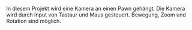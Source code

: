 In diesem Projekt wird eine Kamera an einen Pawn gehängt. Die Kamera wird durch Input von Tastaur und Maus gesteuert. Bewegung, Zoom und Rotation sind möglich.